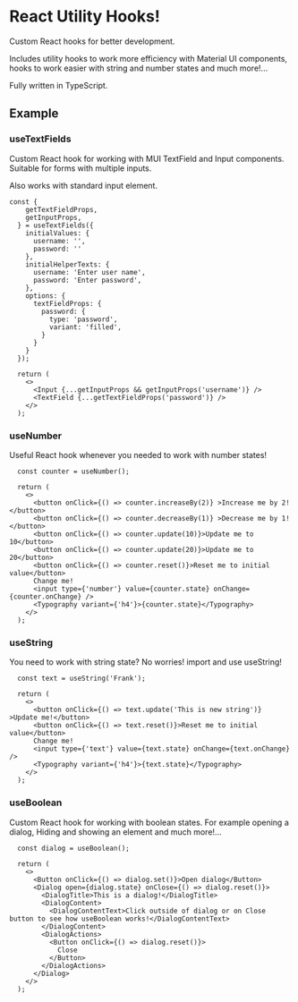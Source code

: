 # React Utility Hooks!

Custom React hooks for better development.

Includes utility hooks to work more efficiency with Material UI components,
hooks to work easier with string and number states and much more!...

Fully written in TypeScript.

## Example

### useTextFields
Custom React hook for working with MUI TextField and Input components.
Suitable for forms with multiple inputs.

Also works with standard input element.

````tsx
const {
    getTextFieldProps,
    getInputProps,
  } = useTextFields({
    initialValues: {
      username: '',
      password: ''
    },
    initialHelperTexts: {
      username: 'Enter user name',
      password: 'Enter password',
    },
    options: {
      textFieldProps: {
        password: {
          type: 'password',
          variant: 'filled',
        }
      }
    }
  });

  return (
    <>
      <Input {...getInputProps && getInputProps('username')} />
      <TextField {...getTextFieldProps('password')} />
    </>
  );
````

### useNumber
Useful React hook whenever you needed to work with number states!

```tsx
  const counter = useNumber();

  return (
    <>
      <button onClick={() => counter.increaseBy(2)} >Increase me by 2!</button>
      <button onClick={() => counter.decreaseBy(1)} >Decrease me by 1!</button>
      <button onClick={() => counter.update(10)}>Update me to 10</button>
      <button onClick={() => counter.update(20)}>Update me to 20</button>
      <button onClick={() => counter.reset()}>Reset me to initial value</button>
      Change me!
      <input type={'number'} value={counter.state} onChange={counter.onChange} />
      <Typography variant={'h4'}>{counter.state}</Typography>
    </>
  );
```

### useString
You need to work with string state? No worries! import and use useString!
```tsx
  const text = useString('Frank');

  return (
    <>
      <button onClick={() => text.update('This is new string')} >Update me!</button>
      <button onClick={() => text.reset()}>Reset me to initial value</button>
      Change me!
      <input type={'text'} value={text.state} onChange={text.onChange} />
      <Typography variant={'h4'}>{text.state}</Typography>
    </>
  );
```

### useBoolean
Custom React hook for working with boolean states.
For example opening a dialog, Hiding and showing an element and much more!...

```tsx
  const dialog = useBoolean();

  return (
    <>
      <Button onClick={() => dialog.set()}>Open dialog</Button>
      <Dialog open={dialog.state} onClose={() => dialog.reset()}>
        <DialogTitle>This is a dialog!</DialogTitle>
        <DialogContent>
          <DialogContentText>Click outside of dialog or on Close button to see how useBoolean works!</DialogContentText>
        </DialogContent>
        <DialogActions>
          <Button onClick={() => dialog.reset()}>
            Close
          </Button>
        </DialogActions>
      </Dialog>
    </>
  );
```
